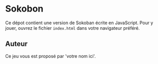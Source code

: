  # Sokobon

 Ce dépot contient une version de Sokoban écrite en JavaScript.
 Pour y jouer, ouvrez le fichier `index.html` dans votre navigateur préféré.

 ## Auteur

 Ce jeu vous est proposé par 'votre nom ici'.
